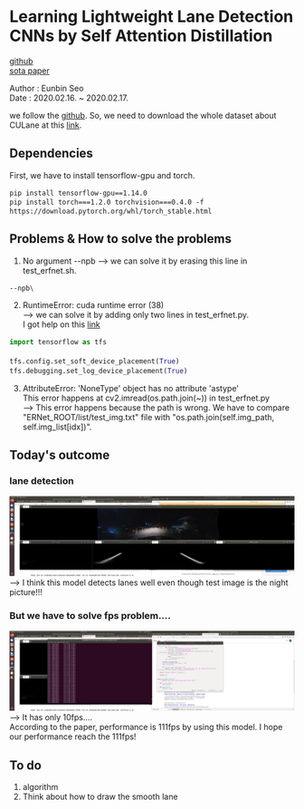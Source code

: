 # Learning Lightweight Lane Detection CNNs by Self Attention Distillation
[github](https://github.com/cardwing/Codes-for-Lane-Detection) <br/>
[sota paper](https://arxiv.org/abs/1908.00821)

Author : Eunbin Seo <br/>
Date : 2020.02.16. ~ 2020.02.17.

we follow the [github](https://github.com/cardwing/Codes-for-Lane-Detection/tree/master/ERFNet-CULane-PyTorch). So, we need to download the whole dataset about CULane at this [link](https://drive.google.com/drive/folders/1mSLgwVTiaUMAb4AVOWwlCD5JcWdrwpvu).<br/>

## Dependencies
First, we have to install tensorflow-gpu and torch.
~~~(bash)
pip install tensorflow-gpu==1.14.0
pip install torch===1.2.0 torchvision===0.4.0 -f https://download.pytorch.org/whl/torch_stable.html
~~~

## Problems & How to solve the problems
1. No argument --npb
--> we can solve it by erasing this line in test_erfnet.sh.
~~~ bash
--npb\
~~~

2. RuntimeError: cuda runtime error (38) <br/>
--> we can solve it by adding only two lines in test_erfnet.py. <br/>
I got help on this [link](https://www.tensorflow.org/guide/gpu?hl=ko)
~~~ python
import tensorflow as tfs

tfs.config.set_soft_device_placement(True)
tfs.debugging.set_log_device_placement(True)
~~~

3. AttributeError: 'NoneType' object has no attribute 'astype' <br/>
This error happens at cv2.imread(os.path.join(~)) in test_erfnet.py <br/>
--> This error happens because the path is wrong. We have to compare "ERNet_ROOT/list/test_img.txt" file with "os.path.join(self.img_path, self.img_list[idx])".

## Today's outcome
### lane detection
<center><img src="img/lanedetection.png" width="900"></center>
--> I think this model detects lanes well even though test image is the night picture!!!

### But we have to solve fps problem....
<center><img src="img/time-evaluation.png" width="900"></center>
--> It has only 10fps.... <br/>
According to the paper, performance is 111fps by using this model. I hope our performance reach the 111fps!

## To do
1. algorithm
2. Think about how to draw the smooth lane


